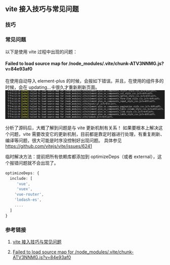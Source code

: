 ## vite 接入技巧与常见问题

### 技巧

### 常见问题

以下是使用 vite 过程中出现的问题：

#### Failed to load source map for /node_modules/.vite/chunk-ATV3NNMG.js?v=84e93af0

在使用自动导入 element-plus 的时候，会报如下错误。并且，在使用的组件多的时候，会在 updating...卡很久才重新刷新页面。
![failed-load](./images/failed-load.png)

分析了源码后，大概了解到问题是与 vite 更新机制有关系！
如果要根本上解决这个问题，vite 需要改变它的更新机制，目前都是靠定时器进行处理，有重复刷新、编译等问题，很大可能是时序没控制好出现问题。
具体参见 https://github.com/vitejs/vite/issues/6241

临时解决方法：提前把所有依赖库都添加到 optimizeDeps（或者 external），这个报错问题就不会出现了。

```ts
optimizeDeps: {
  include: [
     'vue',
     'vuex',
    'vue-router',
    'lodash-es',
    ....
  ]
}
```

### 参考链接

1. [vite 接入技巧与常见问题](https://juejin.cn/post/7017446703296937998)

2. [Failed to load source map for /node_modules/.vite/chunk-ATV3NNMG.js?v=84e93af0](https://giters.com/antfu/unplugin-vue-components/issues/242)
